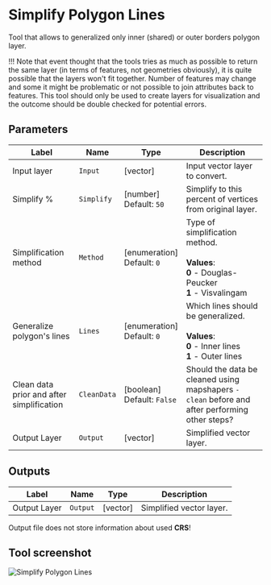 # Simplify Polygon Lines

Tool that allows to generalized only inner (shared) or outer borders polygon layer. 

!!! Note that event thought that the tools tries as much as possible to return the same layer (in terms of features, not geometries obviously), it is quite possible that the layers won't fit together. Number of features may change and some it might be problematic or not possible to join attributes back to features. This tool should only be used to create layers for visualization and the outcome should be double checked for potential errors.

## Parameters

| Label                                     | Name        | Type                             | Description                                                                                                   |
| ----------------------------------------- | ----------- | -------------------------------- | ------------------------------------------------------------------------------------------------------------- |
| Input layer                               | `Input`     | [vector]                         | Input vector layer to convert.                                                                                |
| Simplify %                                | `Simplify`  | [number] <br/> Default: `50`     | Simplify to this percent of vertices from original layer.                                                     |
| Simplification method                     | `Method`    | [enumeration] <br/> Default: `0` | Type of simplification method. <br/><br/> **Values**: <br/> **0** - Douglas-Peucker <br/> **1** - Visvalingam |
| Generalize polygon's lines                | `Lines`     | [enumeration] <br/> Default: `0` | Which lines should be generalized. <br/><br/> **Values**: <br/> **0** - Inner lines <br/> **1** - Outer lines |
| Clean data prior and after simplification | `CleanData` | [boolean] <br/> Default: `False` | Should the data be cleaned using mapshapers `-clean` before and after performing other steps?                 |
| Output Layer                              | `Output`    | [vector]                         | Simplified vector layer.                                                                                      |

## Outputs

| Label        | Name     | Type     | Description              |
| ------------ | -------- | -------- | ------------------------ |
| Output Layer | `Output` | [vector] | Simplified vector layer. |

Output file does not store information about used **CRS**!

## Tool screenshot

![Simplify Polygon Lines](../../images/tool_simplify_lines.png)
